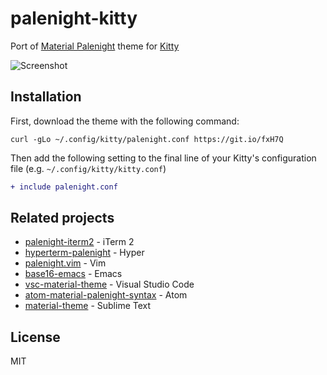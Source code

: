 # palenight-kitty
Port of [Material Palenight](https://github.com/equinusocio/vsc-material-theme) theme for [Kitty](https://sw.kovidgoyal.net/kitty/index.html)

![Screenshot](https://i.imgur.com/GrfS92C.png)

## Installation

First, download the theme with the following command:
```
curl -gLo ~/.config/kitty/palenight.conf https://git.io/fxH7Q 
```

Then add the following setting to the final line of your Kitty's configuration file (e.g. `~/.config/kitty/kitty.conf`)
```diff
+ include palenight.conf
```

## Related projects
- [palenight-iterm2](https://github.com/JonathanSpeek/palenight-iterm2) - iTerm 2
- [hyperterm-palenight](https://github.com/sammagee/hyperterm-palenight) - Hyper
- [palenight.vim](https://github.com/drewtempelmeyer/palenight.vim) - Vim
- [base16-emacs](https://github.com/belak/base16-emacs) - Emacs
- [vsc-material-theme](https://github.com/equinusocio/vsc-material-theme) - Visual Studio Code
- [atom-material-palenight-syntax](https://github.com/whizkydee/atom-material-palenight-syntax) - Atom
- [material-theme](https://github.com/equinusocio/material-theme) - Sublime Text

## License
MIT
